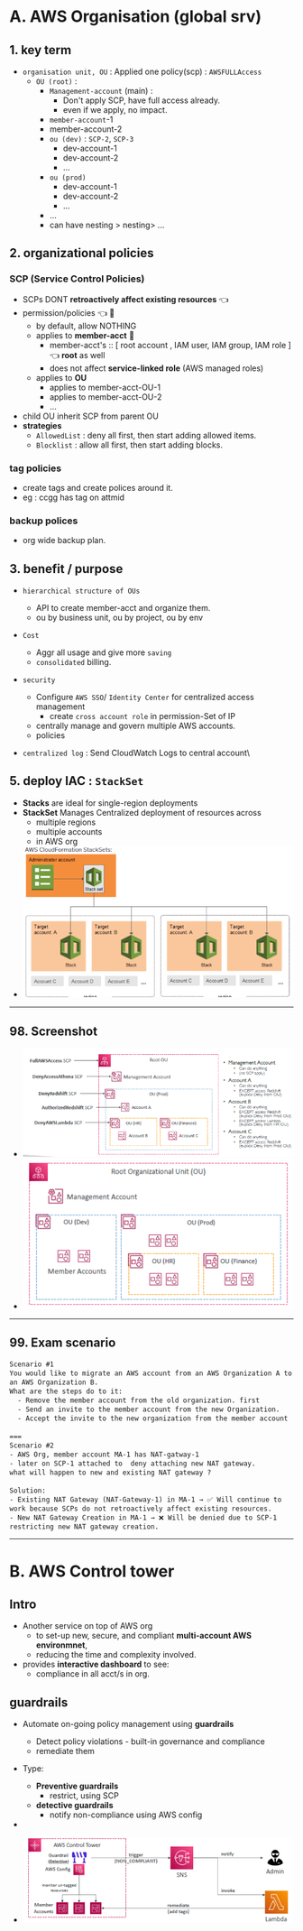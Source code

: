 # A. AWS Organisation (global srv)
## 1. key term
- `organisation unit, OU` : Applied one policy(scp) : `AWSFULLAccess`
  - `OU (root)` :  
      - `Management-account` (main) : 
        - Don't apply SCP, have full access already.
        - even if we apply, no impact.
      - `member-account`-1
      - member-account-2
      - `ou (dev)`  : `SCP-2`, `SCP-3`
        - dev-account-1
        - dev-account-2
        - ...
      - `ou (prod)`
        - dev-account-1
        - dev-account-2
        - ...
      - ...
      - can have nesting > nesting> ...
    
## 2. organizational policies
### SCP (Service Control Policies)
- SCPs DONT **retroactively affect existing resources** :point_left:
- permission/policies :point_left: :dart:  
  - by default, allow NOTHING
  - applies to **member-acct**  :dart:
    - member-acct's :: [ root account , IAM user, IAM group, IAM role ] :point_left: **root** as well
    - does not affect **service-linked role** (AWS managed roles)
  - applies to **OU**
    - applies to member-acct-OU-1
    - applies to member-acct-OU-2
    - ...
- child OU inherit SCP from parent OU
- **strategies**
  - `AllowedList` : deny all first, then start adding allowed items.
  - `Blocklist` : allow all first, then start adding blocks.
  
### tag policies 
- create tags and create polices around it. 
- eg : ccgg has tag on attmid

### backup polices 
- org wide backup plan.

## 3. benefit / purpose
- `hierarchical structure of OUs`
  - API to create member-acct and organize them.
  - ou by business unit, ou by project, ou by env
  
- `Cost`
  - Aggr all usage and give more `saving`
  - `consolidated` billing.
  
- `security`
  - Configure `AWS SSO`/ `Identity Center` for centralized access management
    - create `cross account role` in permission-Set of IP
  - centrally manage and govern multiple AWS accounts.
  - policies
      
- `centralized log` : Send CloudWatch Logs to central account\

## 5. deploy IAC : `StackSet`
- **Stacks** are ideal for single-region deployments
- **StackSet** Manages Centralized deployment of resources across 
  - multiple regions 
  - multiple accounts 
  - in AWS org
- ![img.png](../99_img/practice-test-01/stackset.png)

---
## 98. Screenshot
- ![img_1.png](../99_img/security/org/img_1.png)
- ![img.png](../99_img/security/org/img.png)

---
## 99. Exam scenario
```text
Scenario #1
You would like to migrate an AWS account from an AWS Organization A to an AWS Organization B. 
What are the steps do to it:
  - Remove the member account from the old organization. first
  - Send an invite to the member account from the new Organization. 
  - Accept the invite to the new organization from the member account

===  
Scenario #2
- AWS Org, member account MA-1 has NAT-gatway-1
- later on SCP-1 attached to  deny attaching new NAT gateway.
what will happen to new and existing NAT gateway ?

Solution:
- Existing NAT Gateway (NAT-Gateway-1) in MA-1 → ✅ Will continue to work because SCPs do not retroactively affect existing resources.
- New NAT Gateway Creation in MA-1 → ❌ Will be denied due to SCP-1 restricting new NAT gateway creation.
```

---
# B. AWS Control tower
## Intro
- Another service on top of AWS org 
  - to set-up new, secure, and compliant **multi-account AWS environmnet**, 
  - reducing the time and complexity involved.
- provides **interactive dashboard** to see:
  - compliance in all acct/s in org.

## guardrails
- Automate on-going policy management using **guardrails**
  - Detect policy violations - built-in governance and compliance 
  - remediate them

- Type:
  - **Preventive guardrails**  
    - restrict, using SCP
  - **detective guardrails**  
    - notify non-compliance using AWS config 
- 
- ![img_10.png](../99_img/security/org-2/img_10.png)

